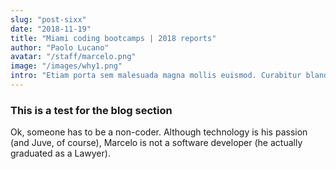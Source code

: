 ```yaml
---
slug: "post-sixx"
date: "2018-11-19"
title: "Miami coding bootcamps | 2018 reports"
author: "Paolo Lucano"
avatar: "/staff/marcelo.png"
image: "/images/why1.png"
intro: "Etiam porta sem malesuada magna mollis euismod. Curabitur blandit tempus porttitor."
---
```


### This is a test for the blog section

Ok, someone has to be a non-coder. Although technology is his passion (and Juve, of course), Marcelo is not a software developer (he actually graduated as a Lawyer).

